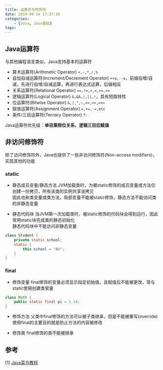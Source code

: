 ```yaml
---
title: 运算符与修饰符
date: 2019-09-14 17:37:10
categories: 
    - [Java, Java基础]
tags:
---
```

## Java运算符
与其他编程语言类似，Java支持基本的运算符
- 算术运算符(Arithmetic Operator) `+,-,*,/,%`
- 自加自减运算符(Increment/Decrement Operator) `++a,--a`，前缀自增/自减，先进行自增/自减运算，再进行表达式运算，后缀相反
- 关系运算符(Relational Operator) `==,!=,>,<,>=,<=`
- 逻辑运算符(Logical Operator) `&,&&,|,||,!`，具有短路特性
- 位运算符(Bitwise Operator) `&,|,^,~,<<,>>,>>>`
- 赋值运算符(Assignment Operator) `=,+=,-=,etc`
- 条件/三目运算符(Ternary Operator) `?:`

Java运算符优先级：__单目乘除位关系，逻辑三目后赋值__

## 非访问修饰符
除了访问修饰符外，Java也提供了一些非访问修饰符(Non-access modifiers)，实现其他的功能

### static
- 静态成员变量/静态方法
JVM加载类时，为被static修饰的成员变量或方法仅创建一份拷贝，所有该类的实例共享该拷贝  
因此也称类变量或类方法。局部变量不能被static修饰，静态方法不能访问类的非静态变量

- 静态代码块
当JVM第一次加载类时，被static修饰的代码块会得到运行，因此常用static块完成类的静态初始化  
静态代码块中不能访问非静态变量
```java
class Student {
    private static school;
    static {
        this.school = "BU";
    }
}
```

### final
- 修饰变量
final修饰的变量必须显示指定初始值，且赋值后不能被更改，常与static使用创建类常量
```java
class Math {
    public static final pi = 3.14;
}

```
- 修饰方法
父类中final修饰的方法可以被子类继承，但是不能被重写(override)  
使用final的主要目的就是防止方法的内容被修改

- 修饰类
final修饰的类不能被继承

## 参考
[1] [Java菜鸟教程](https://www.runoob.com/java/java-tutorial.html)